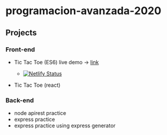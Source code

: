 # programacion-avanzada-2020

## Projects

### Front-end
- Tic Tac Toe (ES6) live demo -> [link](https://tic-tac-toe-pa2020.netlify.app/)
  - [![Netlify Status](https://api.netlify.com/api/v1/badges/d06a4f5b-777c-4ccd-8ede-e7bbb840fe53/deploy-status)](https://app.netlify.com/sites/tic-tac-toe-pa2020/deploys)

- Tic Tac Toe (react)

### Back-end
- node apirest practice
- express practice
- express practice using express generator